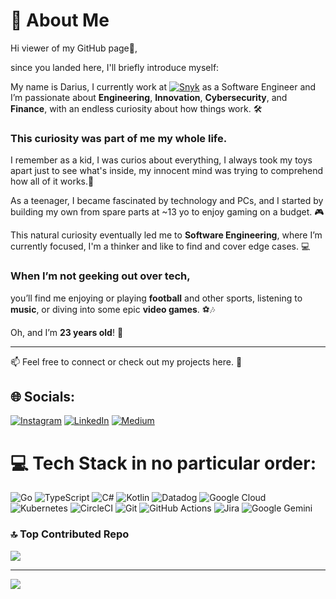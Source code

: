 # 👋 About Me

Hi viewer of my GitHub page👋,

since you landed here, I'll briefly introduce myself:

My name is Darius, I currently work at [![Snyk](https://img.shields.io/badge/Snyk-4C4A73?logo=snyk&logoColor=fff)](#) as a Software Engineer and I’m passionate about **Engineering**, **Innovation**, **Cybersecurity**, and **Finance**, with an endless curiosity about how things work. 🛠️  

### This curiosity was part of me my whole life.


I remember as a kid, I was curios about everything, I always took my toys apart just to see what's inside, my innocent mind was trying to comprehend how all of it works.🔧

As a teenager, I became fascinated by technology and PCs, and I started by building my own from spare parts at ~13 yo to enjoy gaming on a budget. 🎮 

This natural curiosity eventually led me to **Software Engineering**, where I’m currently focused, I'm a thinker and like to find and cover edge cases. 💻  



### When I’m not geeking out over tech, 
you’ll find me enjoying or playing **football** and other sports, listening to **music**, or diving into some epic **video games**. ⚽🎶  

Oh, and I’m **23 years old**! 🎉

---

📫 Feel free to connect or check out my projects here. 🚀



## 🌐 Socials:
[![Instagram](https://img.shields.io/badge/Instagram-%23E4405F.svg?logo=Instagram&logoColor=white)](https://instagram.com/dariuszdroba) [![LinkedIn](https://img.shields.io/badge/LinkedIn-%230077B5.svg?logo=linkedin&logoColor=white)](https://linkedin.com/in/darius-zdroba-065a71256) [![Medium](https://img.shields.io/badge/Medium-12100E?logo=medium&logoColor=white)](https://medium.com/@dariuszdroba) 

# 💻 Tech Stack in no particular order:
![Go](https://img.shields.io/badge/go-%2300ADD8.svg?style=for-the-badge&logo=go&logoColor=white) ![TypeScript](https://img.shields.io/badge/typescript-%23007ACC.svg?style=for-the-badge&logo=typescript&logoColor=white) ![C#](https://img.shields.io/badge/c%23-%23239120.svg?style=for-the-badge&logo=csharp&logoColor=white) ![Kotlin](https://img.shields.io/badge/kotlin-%237F52FF.svg?style=for-the-badge&logo=kotlin&logoColor=white) ![Datadog](https://img.shields.io/badge/datadog-%23632CA6.svg?style=for-the-badge&logo=datadog&logoColor=white) ![Google Cloud](https://img.shields.io/badge/GoogleCloud-%234285F4.svg?style=for-the-badge&logo=google-cloud&logoColor=white) ![Kubernetes](https://img.shields.io/badge/Kubernetes-326CE5?style=for-the-badge&logo=Kubernetes&logoColor=white) ![CircleCI](https://img.shields.io/badge/circleci-%23161616.svg?style=for-the-badge&logo=circleci&logoColor=white) ![Git](https://img.shields.io/badge/git-%23F05033.svg?style=for-the-badge&logo=git&logoColor=white) ![GitHub Actions](https://img.shields.io/badge/github%20actions-%232671E5.svg?style=for-the-badge&logo=githubactions&logoColor=white) ![Jira](https://img.shields.io/badge/jira-%230A0FFF.svg?style=for-the-badge&logo=jira&logoColor=white) ![Google Gemini](https://img.shields.io/badge/Google%20Gemini-886FBF?logo=googlegemini&logoColor=fff)



### 🔝 Top Contributed Repo
![](https://github-contributor-stats.vercel.app/api?username=DariusZdroba&limit=5&theme=dark&combine_all_yearly_contributions=true)

---
[![](https://visitcount.itsvg.in/api?id=DariusZdroba&icon=0&color=0)](https://visitcount.itsvg.in)

<!-- Proudly created with GPRM ( https://gprm.itsvg.in ) -->

